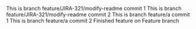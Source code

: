 This is branch feature/JIRA-321/modify-readme commit 1
This is branch feature/JIRA-321/modify-readme commit 2
This is branch feature/a commit 1
This is branch feature/a commit 2
Finished feature on Feature branch
